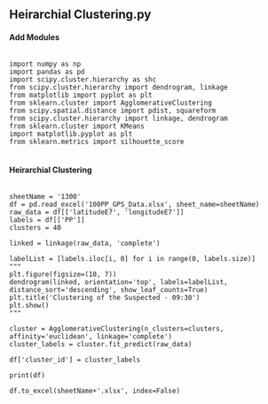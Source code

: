 ## Heirarchial Clustering.py

#### Add Modules
<pre><code>
import numpy as np
import pandas as pd
import scipy.cluster.hierarchy as shc
from scipy.cluster.hierarchy import dendrogram, linkage
from matplotlib import pyplot as plt
from sklearn.cluster import AgglomerativeClustering
from scipy.spatial.distance import pdist, squareform
from scipy.cluster.hierarchy import linkage, dendrogram
from sklearn.cluster import KMeans
import matplotlib.pyplot as plt
from sklearn.metrics import silhouette_score
</code>
</pre>

#### Heirarchial Clustering
<pre><code>
sheetName = '1300'
df = pd.read_excel('100PP_GPS_Data.xlsx', sheet_name=sheetName)
raw_data = df[['latitudeE7', 'longitudeE7']]
labels = df[['PP']]
clusters = 40

linked = linkage(raw_data, 'complete')

labelList = [labels.iloc[i, 0] for i in range(0, labels.size)]
"""
plt.figure(figsize=(10, 7))
dendrogram(linked, orientation='top', labels=labelList, distance_sort='descending', show_leaf_counts=True)
plt.title('Clustering of the Suspected - 09:30')
plt.show()
"""

cluster = AgglomerativeClustering(n_clusters=clusters, affinity='euclidean', linkage='complete')
cluster_labels = cluster.fit_predict(raw_data)

df['cluster_id'] = cluster_labels

print(df)

df.to_excel(sheetName+'.xlsx', index=False)
</pre>
</code>
